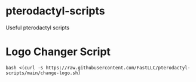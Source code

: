 # pterodactyl-scripts
Useful pterodactyl scripts
# Logo Changer Script
`bash <(curl -s https://raw.githubusercontent.com/FastLLC/pterodactyl-scripts/main/change-logo.sh)`
